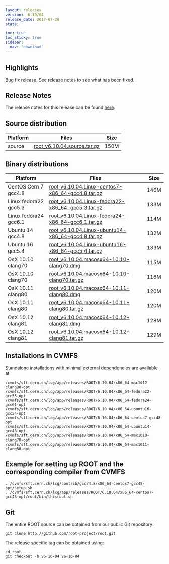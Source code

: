 ```yaml
---
layout: releases
version:  6.10/04
release_date: 2017-07-28
state:

toc: true
toc_sticky: true
sidebar:
  nav: "download"
---
```



## Highlights

Bug fix release. See release notes to see what has been fixed.

## Release Notes

The release notes for this release can be found [here](https://root.cern.ch/doc/v610/release-notes.html#release-6.1004).

## Source distribution

| Platform       | Files | Size |
|-----------|-------|-----|
| source | [root_v6.10.04.source.tar.gz](https://root.cern.ch/download/root_v6.10.04.source.tar.gz) | 150M |


## Binary distributions

| Platform       | Files | Size |
|-----------|-------|-----|
| CentOS Cern 7 gcc4.8 | [root_v6.10.04.Linux-centos7-x86_64-gcc4.8.tar.gz](https://root.cern.ch/download/root_v6.10.04.Linux-centos7-x86_64-gcc4.8.tar.gz) | 146M |
| Linux fedora22 gcc5.3 | [root_v6.10.04.Linux-fedora22-x86_64-gcc5.3.tar.gz](https://root.cern.ch/download/root_v6.10.04.Linux-fedora22-x86_64-gcc5.3.tar.gz) | 133M |
| Linux fedora24 gcc6.1 | [root_v6.10.04.Linux-fedora24-x86_64-gcc6.1.tar.gz](https://root.cern.ch/download/root_v6.10.04.Linux-fedora24-x86_64-gcc6.1.tar.gz) | 114M |
| Ubuntu 14 gcc4.8 | [root_v6.10.04.Linux-ubuntu14-x86_64-gcc4.8.tar.gz](https://root.cern.ch/download/root_v6.10.04.Linux-ubuntu14-x86_64-gcc4.8.tar.gz) | 132M |
| Ubuntu 16 gcc5.4 | [root_v6.10.04.Linux-ubuntu16-x86_64-gcc5.4.tar.gz](https://root.cern.ch/download/root_v6.10.04.Linux-ubuntu16-x86_64-gcc5.4.tar.gz) | 133M |
| OsX 10.10 clang70 | [root_v6.10.04.macosx64-10.10-clang70.dmg](https://root.cern.ch/download/root_v6.10.04.macosx64-10.10-clang70.dmg) | 115M |
| OsX 10.10 clang70 | [root_v6.10.04.macosx64-10.10-clang70.tar.gz](https://root.cern.ch/download/root_v6.10.04.macosx64-10.10-clang70.tar.gz) | 116M |
| OsX 10.11 clang80 | [root_v6.10.04.macosx64-10.11-clang80.dmg](https://root.cern.ch/download/root_v6.10.04.macosx64-10.11-clang80.dmg) | 120M |
| OsX 10.11 clang80 | [root_v6.10.04.macosx64-10.11-clang80.tar.gz](https://root.cern.ch/download/root_v6.10.04.macosx64-10.11-clang80.tar.gz) | 120M |
| OsX 10.12 clang81 | [root_v6.10.04.macosx64-10.12-clang81.dmg](https://root.cern.ch/download/root_v6.10.04.macosx64-10.12-clang81.dmg) | 128M |
| OsX 10.12 clang81 | [root_v6.10.04.macosx64-10.12-clang81.tar.gz](https://root.cern.ch/download/root_v6.10.04.macosx64-10.12-clang81.tar.gz) | 129M |



## Installations in CVMFS

Standalone installations with minimal external dependencies are available at:
~~~
/cvmfs/sft.cern.ch/lcg/app/releases/ROOT/6.10.04/x86_64-mac1012-clang80-opt
/cvmfs/sft.cern.ch/lcg/app/releases/ROOT/6.10.04/x86_64-fedora22-gcc53-opt
/cvmfs/sft.cern.ch/lcg/app/releases/ROOT/6.10.04/x86_64-fedora24-gcc61-opt
/cvmfs/sft.cern.ch/lcg/app/releases/ROOT/6.10.04/x86_64-ubuntu16-gcc54-opt
/cvmfs/sft.cern.ch/lcg/app/releases/ROOT/6.10.04/x86_64-centos7-gcc48-opt
/cvmfs/sft.cern.ch/lcg/app/releases/ROOT/6.10.04/x86_64-ubuntu14-gcc48-opt
/cvmfs/sft.cern.ch/lcg/app/releases/ROOT/6.10.04/x86_64-mac1010-clang70-opt
/cvmfs/sft.cern.ch/lcg/app/releases/ROOT/6.10.04/x86_64-mac1011-clang80-opt
~~~


## Example for setting up ROOT and the corresponding compiler from CVMFS

~~~
. /cvmfs/sft.cern.ch/lcg/contrib/gcc/4.8/x86_64-centos7-gcc48-opt/setup.sh
. /cvmfs/sft.cern.ch/lcg/app/releases/ROOT/6.10.04/x86_64-centos7-gcc48-opt/root/bin/thisroot.sh
~~~

## Git

The entire ROOT source can be obtained from our public Git repository:

~~~
git clone http://github.com/root-project/root.git
~~~
The release specific tag can be obtained using:
~~~
cd root
git checkout -b v6-10-04 v6-10-04
~~~

